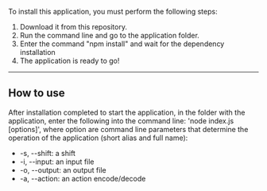 To install this application, you must perform the following steps:
1. Download it from this repository.
2. Run the command line and go to the application folder.
3. Enter the command "npm install" and wait for the dependency installation
4. The application is ready to go!
---
## How to use
After installation completed to start the application, in the folder with the application,
enter the following into the command line: 'node index.js [options]', where option are command
line parameters that determine the operation of the application (short alias and
full name):
- -s, --shift: a shift
- -i, --input: an input file
- -o, --output: an output file
- -a, --action: an action encode/decode